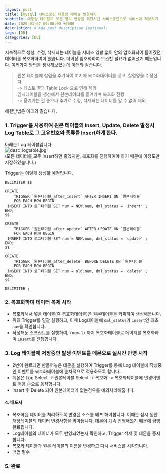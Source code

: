 ```yaml
---
layout: post
title: [mysql] 서비스중인 대용량 테이블 변경하기
subtitle: 대용량 테이블의 모든 행의 변경을 최단시간 서비스중단으로 서비스에 적용하기
date: 2020-01-07 00:00:00 +0300
description: # Add post description (optional)
tags: [DB]
categories: [DB]
---
```


지속적으로 생성, 수정, 삭제되는 테이블을 서비스 영향 없이 안의 암호화되어 들어갔던 데이터를 복호화하여야 했습니다. 더이상 암호화하여 보관할 필요가 없어졌기 때문입니다. 여러가지 방법을 생각해보았는데 아래와 같습니다.
> 원본 테이블에 칼럼을 추가하여 여기에 복호화데이터를 넣고, 칼럼명을 수정한다.  
> -> 테스트 결과 Table Lock 으로 인해 제외  
> 임시테이블을 생성해서 원본데이터를 옮겨가며 복호화 진행  
> -> 옮겨가는 건 좋으나 추가로 수정, 삭제되는 데이터를 알 수 없어 제외

해결방법은 아래와 같습니다.

### 1. Trigger를 사용하여 원본 테이블의 Insert, Update, Delete 발생시 Log Table로 그 고유번호와 종류를 Insert하게 한다.

아래는 Log 테이블입니다.  
![desc_logtable.jpg](https://papion93.github.io/img/desc_logtable.jpg)  
(모든 데이터를 모두 Insert하면 좋겠지만, 복호화를 진행하여야 하기 때문에 이정도만 저장하였습니다.)  

Trigger는 이렇게 생성할 예정입니다.  
```
DELIMITER $$

CREATE
    TRIGGER `원본테이블_after_insert` AFTER INSERT ON `원본테이블`
    FOR EACH ROW BEGIN
 INSERT INTO 로그테이블 SET num = NEW.num, dml_status = 'insert' ;
END;
$$

CREATE
    TRIGGER `원본테이블_after_update` AFTER UPDATE ON `원본테이블`
    FOR EACH ROW BEGIN
 INSERT INTO 로그테이블 SET num = NEW.num, dml_status = 'update' ;
END;
$$

CREATE
    TRIGGER `원본테이블_after_delete` BEFORE DELETE ON `원본테이블`
    FOR EACH ROW BEGIN
 INSERT INTO 로그테이블 SET num = old.num, dml_status = 'delete' ;
END;
$$

DELIMITER ;
```

### 2. 복호화하며 데이터 복제 시작
- 복호화해서 넣을 테이블(즉 복호화테이블)은 원본테이블을 카피하여 생성해둡니다.  
- 위의 Trigger를 일괄 실행하고, 이때 Log테이블에 `dml_status`가 `insert`인 최초 `num`을 확인합니다.  
- 작성해둔 스크립트를 실행하여, `(num-1)` 까지 복호화테이블로 데이터를 복호화하며 `Insert`를 진행합니다.

### 3. Log 테이블에 저장중인 발생 이벤트를 데몬으로 실시간 반영 시작
- 2번이 완료되면 만들어놓은 데몬을 실행하여 Trigger를 통해 Log 테이블에 작성중인 이벤트를 복호화테이블에 순차적으로 적용하도록 합니다.
- 데몬은 Log Select -> 원본테이블 Select -> 복호화 -> 복호화테이블에 변경이벤트 적용 순으로 동작합니다.
- Insert 후 Delete 되어 원본데이터가 없는경우를 예외처리해줍니다.

#### 4. 배포시
- 복호화된 데이터를 처리하도록 변경된 소스를 배포 해야합니다. 이때는 잠시 동안 해당테이블의 데이터 변경사항을 막아둡니다. 데몬이 계속 진행해왔기 때문에 금방 완료됩니다.
- Log테이블의 데이터가 모두 반영되었는지 확인하고, Trigger 삭제 및 데몬을 중지합니다.
- 복호화 테이블과 원본 테이블의 이름을 변경하고 다시 서비스를 시작합니다.
- 백업 필수

### 5. 완료